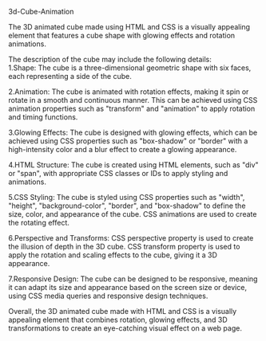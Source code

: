 3d-Cube-Animation<br>

The 3D animated cube made using HTML and CSS is a visually appealing element that features a cube shape with glowing effects and rotation animations.<br>

The description of the cube may include the following details:<br>
1.Shape: The cube is a three-dimensional geometric shape with six faces, each representing a side of the cube.

2.Animation: The cube is animated with rotation effects, making it spin or rotate in a smooth and continuous manner. This can be achieved using CSS animation properties such as "transform" and "animation" to apply rotation and timing functions.

3.Glowing Effects: The cube is designed with glowing effects, which can be achieved using CSS properties such as "box-shadow" or "border" with a high-intensity color and a blur effect to create a glowing appearance.

4.HTML Structure: The cube is created using HTML elements, such as "div" or "span", with appropriate CSS classes or IDs to apply styling and animations.

5.CSS Styling: The cube is styled using CSS properties such as "width", "height", "background-color", "border", and "box-shadow" to define the size, color, and appearance of the cube. CSS animations are used to create the rotating effect.

6.Perspective and Transforms: CSS perspective property is used to create the illusion of depth in the 3D cube. CSS transform property is used to apply the rotation and scaling effects to the cube, giving it a 3D appearance.

7.Responsive Design: The cube can be designed to be responsive, meaning it can adapt its size and appearance based on the screen size or device, using CSS media queries and responsive design techniques.

Overall, the 3D animated cube made with HTML and CSS is a visually appealing element that combines rotation, glowing effects, and 3D transformations to create an eye-catching visual effect on a web page.
